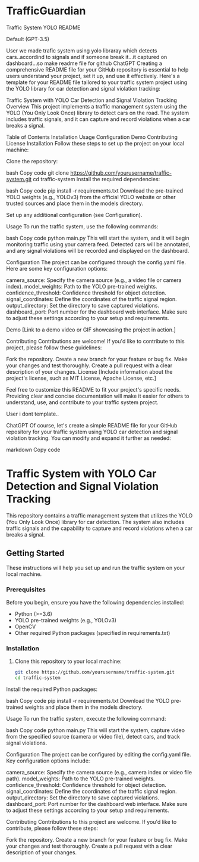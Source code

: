 # TrafficGuardian

Traffic System YOLO README

Default (GPT-3.5)

User
we made trafic system using yolo libraray which detects cars..accordind to signals and if someone break it...it captured on dashboard...so make readme file for github
ChatGPT
Creating a comprehensive README file for your GitHub repository is essential to help users understand your project, set it up, and use it effectively. Here's a template for your README file tailored to your traffic system project using the YOLO library for car detection and signal violation tracking:

Traffic System with YOLO Car Detection and Signal Violation Tracking
Overview
This project implements a traffic management system using the YOLO (You Only Look Once) library to detect cars on the road. The system includes traffic signals, and it can capture and record violations when a car breaks a signal.

Table of Contents
Installation
Usage
Configuration
Demo
Contributing
License
Installation
Follow these steps to set up the project on your local machine:

Clone the repository:

bash
Copy code
git clone https://github.com/yourusername/traffic-system.git
cd traffic-system
Install the required dependencies:

bash
Copy code
pip install -r requirements.txt
Download the pre-trained YOLO weights (e.g., YOLOv3) from the official YOLO website or other trusted sources and place them in the models directory.

Set up any additional configuration (see Configuration).

Usage
To run the traffic system, use the following commands:

bash
Copy code
python main.py
This will start the system, and it will begin monitoring traffic using your camera feed. Detected cars will be annotated, and any signal violations will be recorded and displayed on the dashboard.

Configuration
The project can be configured through the config.yaml file. Here are some key configuration options:

camera_source: Specify the camera source (e.g., a video file or camera index).
model_weights: Path to the YOLO pre-trained weights.
confidence_threshold: Confidence threshold for object detection.
signal_coordinates: Define the coordinates of the traffic signal region.
output_directory: Set the directory to save captured violations.
dashboard_port: Port number for the dashboard web interface.
Make sure to adjust these settings according to your setup and requirements.

Demo
[Link to a demo video or GIF showcasing the project in action.]

Contributing
Contributions are welcome! If you'd like to contribute to this project, please follow these guidelines:

Fork the repository.
Create a new branch for your feature or bug fix.
Make your changes and test thoroughly.
Create a pull request with a clear description of your changes.
License
[Include information about the project's license, such as MIT License, Apache License, etc.]

Feel free to customize this README to fit your project's specific needs. Providing clear and concise documentation will make it easier for others to understand, use, and contribute to your traffic system project.




User
i dont template..

ChatGPT
Of course, let's create a simple README file for your GitHub repository for your traffic system using YOLO car detection and signal violation tracking. You can modify and expand it further as needed:

markdown
Copy code
# Traffic System with YOLO Car Detection and Signal Violation Tracking

This repository contains a traffic management system that utilizes the YOLO (You Only Look Once) library for car detection. The system also includes traffic signals and the capability to capture and record violations when a car breaks a signal.

## Getting Started

These instructions will help you set up and run the traffic system on your local machine.

### Prerequisites

Before you begin, ensure you have the following dependencies installed:

- Python (>=3.6)
- YOLO pre-trained weights (e.g., YOLOv3)
- OpenCV
- Other required Python packages (specified in requirements.txt)

### Installation

1. Clone this repository to your local machine:

   ```bash
   git clone https://github.com/yourusername/traffic-system.git
   cd traffic-system
Install the required Python packages:

bash
Copy code
pip install -r requirements.txt
Download the YOLO pre-trained weights and place them in the models directory.

Usage
To run the traffic system, execute the following command:

bash
Copy code
python main.py
This will start the system, capture video from the specified source (camera or video file), detect cars, and track signal violations.

Configuration
The project can be configured by editing the config.yaml file. Key configuration options include:

camera_source: Specify the camera source (e.g., camera index or video file path).
model_weights: Path to the YOLO pre-trained weights.
confidence_threshold: Confidence threshold for object detection.
signal_coordinates: Define the coordinates of the traffic signal region.
output_directory: Set the directory to save captured violations.
dashboard_port: Port number for the dashboard web interface.
Make sure to adjust these settings according to your setup and requirements.

Contributing
Contributions to this project are welcome. If you'd like to contribute, please follow these steps:

Fork the repository.
Create a new branch for your feature or bug fix.
Make your changes and test thoroughly.
Create a pull request with a clear description of your changes.
